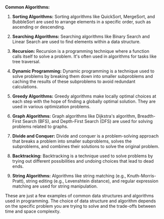 
**Common Algorithms:**

1. **Sorting Algorithms:** Sorting algorithms like QuickSort, MergeSort, and BubbleSort are used to arrange elements in a specific order, such as ascending or descending.

2. **Searching Algorithms:** Searching algorithms like Binary Search and Linear Search are used to find elements within a data structure.

3. **Recursion:** Recursion is a programming technique where a function calls itself to solve a problem. It's often used in algorithms for tasks like tree traversal.

4. **Dynamic Programming:** Dynamic programming is a technique used to solve problems by breaking them down into smaller subproblems and caching the results of these subproblems to avoid redundant calculations.

5. **Greedy Algorithms:** Greedy algorithms make locally optimal choices at each step with the hope of finding a globally optimal solution. They are used in various optimization problems.

6. **Graph Algorithms:** Graph algorithms like Dijkstra's algorithm, Breadth-First Search (BFS), and Depth-First Search (DFS) are used for solving problems related to graphs.

7. **Divide and Conquer:** Divide and conquer is a problem-solving approach that breaks a problem into smaller subproblems, solves the subproblems, and combines their solutions to solve the original problem.

8. **Backtracking:** Backtracking is a technique used to solve problems by trying out different possibilities and undoing choices that lead to dead ends.

9. **String Algorithms:** Algorithms like string matching (e.g., Knuth-Morris-Pratt), string editing (e.g., Levenshtein distance), and regular expression matching are used for string manipulation.

These are just a few examples of common data structures and algorithms used in programming. The choice of data structure and algorithm depends on the specific problem you are trying to solve and the trade-offs between time and space complexity.
